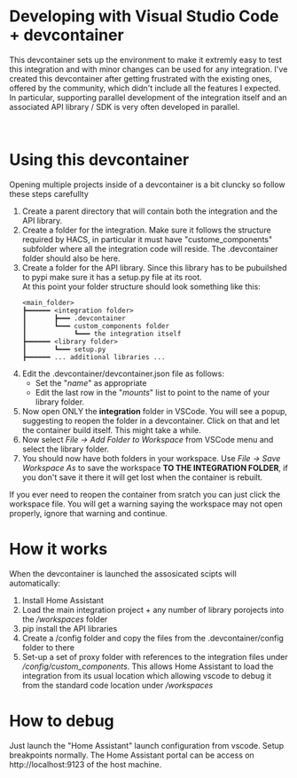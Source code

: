 # Developing with Visual Studio Code + devcontainer

This devcontainer sets up the environment to make it extremly easy to test this integration and with minor changes can be used for any integration.
I've created this devcontainer after getting frustrated with the existing ones, offered by the community, which didn't include all the features I expected. In particular, supporting parallel development of the integration itself and an associated API library / SDK is very often developed in parallel.

</br>

# Using this devcontainer
Opening multiple projects inside of a devcontainer is a bit cluncky so follow these steps carefullty

1. Create a parent directory that will contain both the integration and the API library.
2. Create a folder for the integration. Make sure it follows the structure required by HACS, in particular it must have "custome_components" subfolder where all the integration code will reside. The .devcontainer folder should also be here.
3. Create a folder for the API library. Since this library has to be pubuilshed to 
   pypi make sure it has a setup.py file at its root.  
   At this point your folder structure should look something like this:  
    ```
    <main_folder>  
    ┣━━━━━━ <integration folder>  
    ┃       ┣━━━ .devcontainer  
    ┃       ┗━━━ custom_components folder  
    ┃            ┗━━━ the integration itself  
    ┣━━━━━━ <library folder>  
    ┃       ┗━━━ setup.py  
    ┣━━━━━━ ... additional libraries ...  
    ```
4. Edit the .devcontainer/devcontainer.json file as follows:
    * Set the "*name*" as appropriate
    * Edit the last row in the "*mounts*" list to point to the name of your library folder.
5. Now open ONLY the **integration** folder in VSCode. You will see a popup,
   suggesting to reopen the folder in a devcontainer. Click on that and let the container build itself. This might take a while.
6. Now select *File -> Add Folder to Workspace* from VSCode menu and select the library folder.
7. You should now have both folders in your workspace. Use *File -> Save Workspace As*  to save the workspace **TO THE INTEGRATION FOLDER**, if you don't save it there it will get lost when the container is rebuilt.

If you ever need to reopen the container from sratch you can just click the workspace file. You will get a warning saying the workspace may not open properly, ignore that warning and continue.

# How it works
When the devcontainer is launched the assosicated scipts will automatically:
1. Install Home Assistant 
2. Load the main integration project + any number of library porojects into the */workspaces* folder
3. pip install the API libraries
4. Create a /config folder and copy the files from the .devcontainer/config folder to there
5. Set-up a set of proxy folder with references to the integration files under */config/custom_components*. This allows Home Assistant to load the integration from its usual location which allowing vscode to debug it from the standard code location under */workspaces*

# How to debug
Just launch the "Home Assistant" launch configuration from vscode. Setup breakpoints normally.
The Home Assistant portal can be access on http://localhost:9123 of the host machine.

